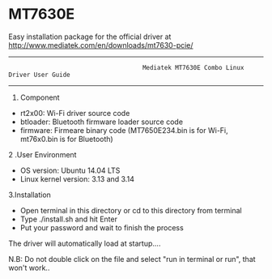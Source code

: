 MT7630E
=======
Easy installation package for the official driver at http://www.mediatek.com/en/downloads/mt7630-pcie/


***************************************************************************************************************************
                                         Mediatek MT7630E Combo Linux Driver User Guide
***************************************************************************************************************************

1. Component

* rt2x00: Wi-Fi driver source code
* btloader: Bluetooth firmware loader source code
* firmware: Firmeare binary code (MT7650E234.bin is for Wi-Fi, mt76x0.bin is for Bluetooth)

2 .User Environment

* OS version: Ubuntu 14.04 LTS
* Linux kernel version: 3.13 and 3.14

3.Installation

 * Open terminal in this directory or cd to this directory from terminal
 * Type ./install.sh and hit Enter
 * Put your password and wait to finish the process
  
 
The driver will automatically load at startup.... 


N.B: Do not double click on the file and select "run in terminal or run", that won't work..

